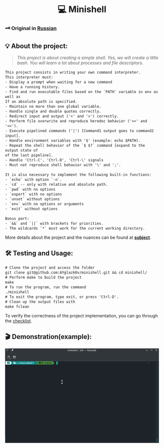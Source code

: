 
<h1 align="center">
💻 Minishell
</h1>

### 🗝️ Original in [**Russian**](https://github.com/AYglazk0v/minishell/blob/main/README.md)

## 💡 About the project:

> _This project is about creating a simple shell. Yes, we will create a little bash.
You will learn a lot about processes and file descriptors._

	This project consists in writing your own command interpreter.
	This interpreter must:
	- Display a prompt when waiting for a new command
	- Have a running history.
	- Find and run executable files based on the `PATH` variable in env as well as
	If an absolute path is specified.
	- Maintain no more than one global variable.
	- Handle single and double quotes correctly.
	- Redirect input and output ('<' and '>') correctly.
	- Perform file overwrite and reproduce heredoc behavior ('>>' and '<<').
	- Execute pipelined commands ('|') [Command1 output goes to command2 input].
	- Handle environment variables with '$' (example: echo $PATH).
	- Repeat the shell behavior of the `$ $?` command [expand to the output state of
	of the last pipeline].
	- Handle 'Ctrl-C', 'Ctrl-D', 'Ctrl-\' signals
	- Must not reproduce shell behavior with '\' and ';'.

	It is also necessary to implement the following built-in functions:
	- `echo` with option `-n`.
	- `cd` -- only with relative and absolute path.
	- `pwd` with no options
	- `export` with no options
    - `unset` without options
    - `env` with no options or arguments
    - `exit` without options
    
    Bonus part:
    - `&&` and `||` with brackets for priorities.
	- The wildcards `*` must work for the current working directory.

More details about the project and the nuances can be found at  [**subject**](https://github.com/MKKurbandibirov/Minishell/blob/main/Subject.pdf).

## 🛠 Testing and Usage:

	# Clone the project and access the folder
	git clone git@github.com:AYglazk0v/minishell.git && cd minishell/
	# Perform make to build the project
	make
	# To run the program, run the command
	./minishell
	# To exit the program, type exit, or press 'Ctrl-D'.
	# Clean up the output files with
	make fclean

To verify the correctness of the project implementation, you can go through the [checklist](https://github.com/AYglazk0v/minishell/blob/main/additionally/checklist(old).pdf).

## 🎬 Demonstration(example):
![exec](https://github.com/AYglazk0v/minishell/blob/main/additionally/exec.gif)
